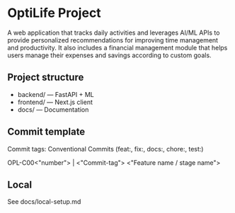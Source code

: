 # OptiLife Project
A web application that tracks daily activities and leverages AI/ML APIs to provide personalized recommendations for improving time management and productivity. It also includes a financial management module that helps users manage their expenses and savings according to custom goals.


## Project structure
- backend/ — FastAPI + ML
- frontend/ — Next.js client
- docs/ — Documentation

## Commit template

Commit tags: Conventional Commits (feat:, fix:, docs:, chore:, test:)

OPL-C00<"number"> | <"Commit-tag"> <"Feature name / stage name">

## Local
See docs/local-setup.md
